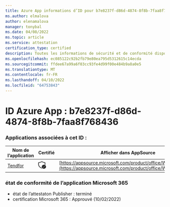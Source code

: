 ```yaml
---
title: Azure App informations d’ID pour b7e8237f-d86d-4874-8f8b-7faa8f768436
ms.author: elmalova
author: elenamalova
manager: tonybal
ms.date: 04/08/2022
ms.topic: article
ms.service: attestation
certification_type: certified
description: Toutes les informations de sécurité et de conformité disponibles pour b7e8237f-d86d-4874-8f8b-7faa8f768436.
ms.openlocfilehash: ec085122c92b2fb79e80ea795d5312615c14ecda
ms.sourcegitcommit: ffdee67a99a6f03cc93fe4d99f00e484b9a8a0e5
ms.translationtype: MT
ms.contentlocale: fr-FR
ms.lasthandoff: 04/10/2022
ms.locfileid: "64753843"
---
```

# <a name="azure-app-id-b7e8237f-d86d-4874-8f8b-7faa8f768436"></a>ID Azure App : b7e8237f-d86d-4874-8f8b-7faa8f768436


### <a name="apps-associated-with-this-id"></a>Applications associées à cet ID :
| **Nom de l’application** | **Certifié** | **Afficher dans AppSource** |
|--------------|---------------|-----------------------|
| [Tendfor](../forward/WA200002996.md) | <img alt="Certified application badge" src="../media/certified-badge.png" height="25" width="25" /> | [https://appsource.microsoft.com/product/office/WA200002996](https://appsource.microsoft.com/product/office/WA200002996) |

### <a name="microsoft-365-app-compliance-status"></a>état de conformité de l’application Microsoft 365
- état de l’attestaton Publisher : terminé
- certification Microsoft 365 : Approuvé (10/02/2022)
